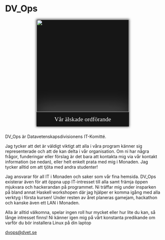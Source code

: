 <style>
    .committee-page-holder {
        display: flex;
        hyphens: auto;
        word-wrap: break-word;
        flex-direction: row;
        overflow-wrap: break-word;
        gap: 40px;
        align-items: flex-start;
        justify-content: space-between;
        flex-wrap: wrap;
    }

    .committee-page-text {
        max-width: 540px;
    }

    @media (max-width: 1100px) {
        .committee-page-holder {
            gap: 10px;
            flex-direction: column-reverse;
            align-items: center;
            justify-content: start;
        }
    }

    .committee-page-image {
        display: grid;
        grid-template-rows: auto auto;
        min-width: 300px;
        background-color: #161616;
        overflow: hidden;
        box-shadow: 0px 0px 7px 1px rgba(0, 0, 0, 0.75);
    }
    .committee-page-image div { 
        display: flex;
        justify-content: center;
        align-items: center;
    }
    .committee-page-image div img {
        width: 300px;
    }
    .committee-page-image span {
        color: white;
        text-align: center;
        font-size: 1.4em;
        line-height: 1.4em;
        padding: 10px;
        box-shadow: 0px -15px 56px 4px rgba(255, 255, 255, 0.25);
        font-family: "Press Start 2P";
    }
</style>

# DV_Ops
<div class="committee-page-holder">
    <div lang="se-SE" class="committee-page-text">
        <p>
            DV_Ops är Datavetenskapsdivisionens IT-Komitté. 
        </p>
        <p>
            Jag tycker att det är väldigt viktigt att alla i våra program 
            känner sig representerade och att de kan delta i vår organisation.
            Om ni har några frågor, funderingar eller förslag är det bara
            att kontakta mig via vår kontakt information (se nedan), eller helt
            enkelt prata med mig i Monaden. Jag tycker alltid om att tjöta med
            andra studenter!
        </p>
        <p>
            Jag ansvarar för all IT i Monaden och saker
            som vår fina hemsida. DV_Ops existerar även för att
            öppna upp IT-intresset till alla samt främja öppen mjukvara och
            hackerandan på programmet. Ni träffar mig under insparken på
            bland annat Haskell workshopen där jag hjälper er komma igång
            med alla verktyg i första kursen! 
            Under resten av året planeras
            gamejam, hackathon och kanske även ett LAN i Monaden.
        </p>
        <p>
            Alla är alltid välkomna, spelar ingen roll hur mycket eller hur lite
            du kan, så långe intresset finns! Ni känner igen mig på vårt konstanta
            predikande om varför du bör installera Linux på din laptop
        </p>
        <p>
            <a href="mailto:dvops@dvet.se">dvops@dvet.se</a>
        </p>
    </div>
    <div class="committee-page-image">
        <div>
            <img src="https://www.dvet.se/uploads/samuel/kevin_13dd66f436b312f9a33c97b2447e6fbd.png" />
        </div>
        <span>Vår älskade ordförande</span>
    </div>
</div>
